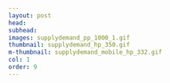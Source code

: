 ```yaml
---
layout: post
head: 
subhead:
images: supplydemand_pp_1000_1.gif
thumbnail: supplydemand_hp_350.gif
m-thumbnail: supplydemand_mobile_hp_332.gif
col: 1
order: 9
---
```

